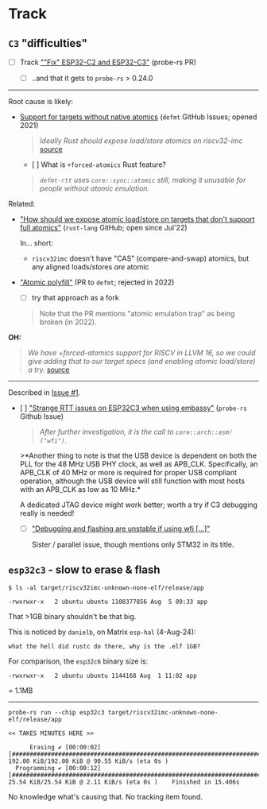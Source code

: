 # Track

<!-- hidden; remove?
## Embassy incompatibility with `nightly` >= `2024-06-13`

- [ ] ["Can not build on nightly rust [...]"](https://github.com/ch32-rs/ch32-hal/issues/29)

	Once solved, remove the mention of nightly version in `README`.
	
- [ ] ["macro expansion broken on latest nightly (2024-06-13)"](https://github.com/ch32-rs/ch32-hal/issues/29)

	"Next crates.io release will include the fix."
	
	= that would be anything > 0.4.1 [link](https://crates.io/crates/embassy-executor-macros)
-->	

## `C3` "difficulties"	

- [ ] Track [""Fix" ESP32-C2 and ESP32-C3"](https://github.com/probe-rs/probe-rs/pull/2748) (probe-rs PR)

   - [ ] ..and that it gets to `probe-rs` > 0.24.0

---
Root cause is likely: 

- [Support for targets without native atomics](https://github.com/knurling-rs/defmt/issues/597) (`defmt` GitHub Issues; opened 2021)

	>*Ideally Rust should expose load/store atomics on riscv32-imc* [source](https://github.com/probe-rs/rtt-target/pull/21#issuecomment-1453858641)
	
	- [ ] What is `+forced-atomics` Rust feature?

	>*`defmt-rtt` uses `core::sync::atomic` still, making it unusable for people without atomic emulation.*

Related:

- ["How should we expose atomic load/store on targets that don't support full atomics"](https://github.com/rust-lang/rust/issues/99668) (`rust-lang` GitHub; open since Jul'22)	

	In... short:
	
	- `riscv32imc` doesn't have "CAS" (compare-and-swap) atomics, but any aligned loads/stores *are* atomic

- ["Atomic polyfill"](https://github.com/knurling-rs/defmt/pull/702) (PR to `defmt`; rejected in 2022)

	- [ ] try that approach as a fork

	>Note that the PR mentions "atomic emulation trap" as being broken (in 2022).

**OH:**

>*We have +forced-atomics support for RISCV in LLVM 16, so we could give adding that to our target specs (and enabling atomic load/store) a try.* [source](https://github.com/rust-lang/rust/issues/99668#issuecomment-1508757127)


---

Described in [Issue #1](https://github.com/akauppi/Embassy-playground-2024/issues/1).

- [ ] ["Strange RTT issues on ESP32C3 when using embassy"](https://github.com/probe-rs/probe-rs/issues/1939) (`probe-rs` Github Issue)

	>*After further investigation, it is the call to `core::arch::asm!("wfi")`.*

	<p />
	>*Another thing to note is that the USB device is dependent on both the PLL for the 48 MHz USB PHY clock, as well as APB_CLK. Specifically, an APB_CLK of 40 MHz or more is required for proper USB compliant operation, although the USB device will still function with most hosts with an APB_CLK as low as 10 MHz.*

	A dedicated JTAG device might work better; worth a try if C3 debugging really is needed!
	
	- [ ] ["Debugging and flashing are unstable if using wfi [...]"](https://github.com/probe-rs/probe-rs/issues/350)

		Sister / parallel issue, though mentions only STM32 in its title.
		
<!-- whisper
I don't want to directly link to that outside issue, from this repo (i.e. expose I'm working on this).
-->


## `esp32c3` - slow to erase & flash

```
$ ls -al target/riscv32imc-unknown-none-elf/release/app

-rwxrwxr-x   2 ubuntu ubuntu 1108377856 Aug  5 09:33 app
```

That >1GB binary shouldn't be that big.

This is noticed by `danielb`, on Matrix `esp-hal` (4-Aug-24):

```
what the hell did rustc do there, why is the .elf 1GB?
```

For comparison, the `esp32c6` binary size is:

```
-rwxrwxr-x   2 ubuntu ubuntu 1144168 Aug  1 11:02 app
```

= 1.1MB



---

```
probe-rs run --chip esp32c3 target/riscv32imc-unknown-none-elf/release/app

<< TAKES MINUTES HERE >>

      Erasing ✔ [00:00:02] [#####################################################################################################] 192.00 KiB/192.00 KiB @ 90.55 KiB/s (eta 0s )
  Programming ✔ [00:00:12] [########################################################################################################] 25.54 KiB/25.54 KiB @ 2.11 KiB/s (eta 0s )    Finished in 15.406s
```

No knowledge what's causing that. No tracking item found.
